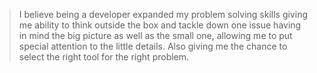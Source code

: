 <!--
**B1tF8er/B1tF8er** is a ✨ _special_ ✨ repository because its `README.md` (this file) appears on your GitHub profile.
-->

>I believe being a developer expanded my problem solving skills giving me ability to think outside the
box and tackle down one issue having in mind the big picture as well as the small one, allowing me to
put special attention to the little details. Also giving me the chance to select the right tool for the right
problem.
